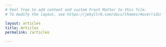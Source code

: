 ```yaml
---
# Feel free to add content and custom Front Matter to this file.
# To modify the layout, see https://jekyllrb.com/docs/themes/#overriding-theme-defaults

layout: articles
title: Articles
permalink: /articles

---
```

